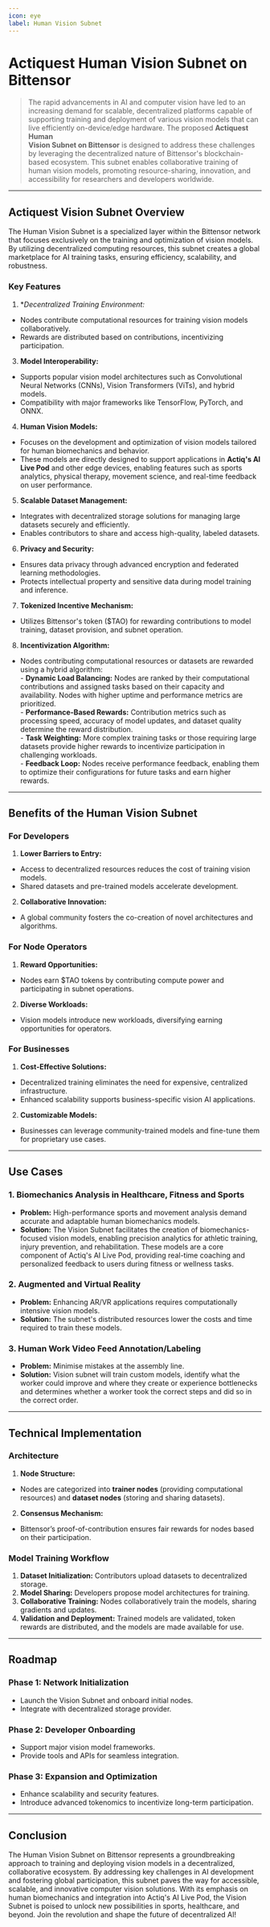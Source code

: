 ```yaml
---
icon: eye
label: Human Vision Subnet
---
```

# Actiquest Human Vision Subnet on Bittensor

> The rapid advancements in AI and computer vision have led to an
> increasing demand for scalable, decentralized platforms capable of
> supporting training and deployment of various vision models that can
> live efficiently on-device/edge hardware. The proposed **Actiquest** **Human**  
>   **Vision Subnet on Bittensor** is designed to address these challenges by leveraging the decentralized nature of Bittensor's
> blockchain-based ecosystem. This subnet enables collaborative training
> of human vision models, promoting resource-sharing, innovation, and
> accessibility for researchers and developers worldwide.

---

## Actiquest Vision Subnet Overview

The Human Vision Subnet is a specialized layer within the Bittensor network that focuses exclusively on the training and optimization of vision models. By utilizing decentralized computing resources, this subnet creates a global marketplace for AI training tasks, ensuring efficiency, scalability, and robustness.

### Key Features

1.  **Decentralized Training Environment:*
-   Nodes contribute computational resources for training vision models collaboratively.       
-   Rewards are distributed based on contributions, incentivizing participation.        
3.  **Model Interoperability:**  
-   Supports popular vision model architectures such as Convolutional Neural Networks (CNNs), Vision Transformers (ViTs), and hybrid models. 
-   Compatibility with major frameworks like TensorFlow, PyTorch, and ONNX.     
4.  **Human Vision Models:**
-   Focuses on the development and optimization of vision models tailored for human biomechanics and behavior.   
-   These models are directly designed to support applications in **Actiq's AI Live Pod** and other edge devices, enabling features such as sports analytics, physical therapy, movement science, and real-time feedback on user performance.    
5.  **Scalable Dataset Management:** 
-   Integrates with decentralized storage solutions for managing large datasets securely and efficiently.    
-   Enables contributors to share and access high-quality, labeled datasets.      
6.  **Privacy and Security:**
-   Ensures data privacy through advanced encryption and federated learning methodologies.     
-   Protects intellectual property and sensitive data during model training and inference.       
7.  **Tokenized Incentive Mechanism:**
-   Utilizes Bittensor's token ($TAO) for rewarding contributions to model training, dataset provision, and subnet operation.   
8.  **Incentivization Algorithm:**
- Nodes contributing computational resources or datasets are rewarded using a hybrid algorithm:  
        -   **Dynamic Load Balancing:** Nodes are ranked by their computational contributions and assigned tasks based on their capacity and availability. Nodes with higher uptime and performance metrics are prioritized.     
        -   **Performance-Based Rewards:** Contribution metrics such as processing speed, accuracy of model updates, and dataset quality determine the reward distribution.   
        -   **Task Weighting:** More complex training tasks or those requiring large datasets provide higher rewards to incentivize participation in challenging workloads.       
        -   **Feedback Loop:** Nodes receive performance feedback, enabling them to optimize their configurations for future tasks and earn higher rewards.
     
---

## Benefits of the Human Vision Subnet
### For Developers
1. **Lower Barriers to Entry:**
-   Access to decentralized resources reduces the cost of training vision models.   
-   Shared datasets and pre-trained models accelerate development.     
2. **Collaborative Innovation:**
-   A global community fosters the co-creation of novel architectures and algorithms.       
### For Node Operators
1. **Reward Opportunities:**   
-   Nodes earn $TAO tokens by contributing compute power and participating in subnet operations.       
2. **Diverse Workloads:**  
-   Vision models introduce new workloads, diversifying earning opportunities for operators.     
### For Businesses
1.  **Cost-Effective Solutions:**
-   Decentralized training eliminates the need for expensive, centralized infrastructure.
-   Enhanced scalability supports business-specific vision AI applications.        
2. **Customizable Models:**
-   Businesses can leverage community-trained models and fine-tune them for proprietary use cases.        
---
## Use Cases
### 1. Biomechanics Analysis in Healthcare, Fitness and Sports
-   **Problem:** High-performance sports and movement analysis demand accurate and adaptable human biomechanics models. 
-   **Solution:** The Vision Subnet facilitates the creation of biomechanics-focused vision models, enabling precision analytics for athletic training, injury prevention, and rehabilitation. These models are a core component of Actiq's AI Live Pod, providing real-time coaching and personalized feedback to users during fitness or wellness tasks.
### 2. Augmented and Virtual Reality
-   **Problem:** Enhancing AR/VR applications requires computationally intensive vision models.    
-   **Solution:** The subnet's distributed resources lower the costs and time required to train these models.
### 3. Human Work Video Feed Annotation/Labeling 
-   **Problem:** Minimise mistakes at the assembly line.   
-   **Solution:** Vision subnet will train custom models, identify what the worker could improve and where they create or experience bottlenecks and determines whether a worker took the correct steps and did so in the correct order.
    
---

## Technical Implementation
### Architecture
1. **Node Structure:**    
-   Nodes are categorized into **trainer nodes** (providing computational resources) and **dataset nodes** (storing and sharing datasets).        
2. **Consensus Mechanism:**    
-   Bittensor’s proof-of-contribution ensures fair rewards for nodes based on their participation.        
### Model Training Workflow
1.  **Dataset Initialization:** Contributors upload datasets to decentralized storage.
2.  **Model Sharing:** Developers propose model architectures for training.  
3.  **Collaborative Training:** Nodes collaboratively train the models, sharing gradients and updates.   
4.  **Validation and Deployment:** Trained models are validated, token rewards are distributed, and the models are made available for use.

---

## Roadmap
### Phase 1: Network Initialization
-   Launch the Vision Subnet and onboard initial nodes.   
-   Integrate with decentralized storage provider.  
### Phase 2: Developer Onboarding
-   Support major vision model frameworks.   
-   Provide tools and APIs for seamless integration.    
### Phase 3: Expansion and Optimization
-   Enhance scalability and security features.
-   Introduce advanced tokenomics to incentivize long-term participation.
    
---

## Conclusion
The Human Vision Subnet on Bittensor represents a groundbreaking approach to training and deploying vision models in a decentralized, collaborative ecosystem. By addressing key challenges in AI development and fostering global participation, this subnet paves the way for accessible, scalable, and innovative computer vision solutions. With its emphasis on human biomechanics and integration into Actiq's AI Live Pod, the Vision Subnet is poised to unlock new possibilities in sports, healthcare, and beyond. Join the revolution and shape the future of decentralized AI!

